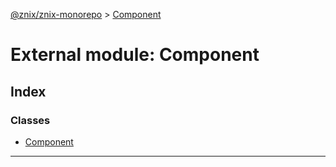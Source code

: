 [@znix/znix-monorepo](../README.md) > [Component](../modules/component.md)

# External module: Component

## Index

### Classes

* [Component](../classes/component.component-1.md)

---

